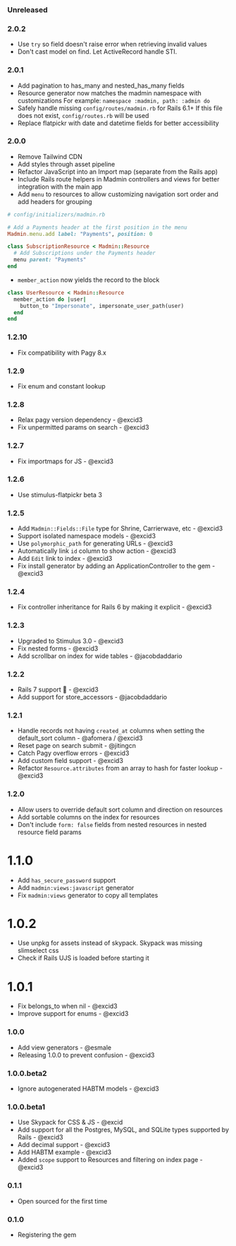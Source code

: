 ### Unreleased

### 2.0.2

- Use `try` so field doesn't raise error when retrieving invalid values
- Don't cast model on find. Let ActiveRecord handle STI.

### 2.0.1

- Add pagination to has_many and nested_has_many fields
- Resource generator now matches the madmin namespace with customizations
  For example: `namespace :madmin, path: :admin do`
- Safely handle missing `config/routes/madmin.rb` for Rails 6.1+
  If this file does not exist, `config/routes.rb` will be used
- Replace flatpickr with date and datetime fields for better accessibility

### 2.0.0

- Remove Tailwind CDN
- Add styles through asset pipeline
- Refactor JavaScript into an Import map (separate from the Rails app)
- Include Rails route helpers in Madmin controllers and views for better integration with the main app
- Add `menu` to resources to allow customizing navigation sort order and add headers for grouping

```ruby
# config/initializers/madmin.rb

# Add a Payments header at the first position in the menu
Madmin.menu.add label: "Payments", position: 0
```

```ruby
class SubscriptionResource < Madmin::Resource
  # Add Subscriptions under the Payments header
  menu parent: "Payments"
end
```

- `member_action` now yields the record to the block

```ruby
class UserResource < Madmin::Resource
  member_action do |user|
    button_to "Impersonate", impersonate_user_path(user)
  end
end
```

### 1.2.10

- Fix compatibility with Pagy 8.x

### 1.2.9

- Fix enum and constant lookup

### 1.2.8

- Relax pagy version dependency - @excid3
- Fix unpermitted params on search - @excid3

### 1.2.7

- Fix importmaps for JS - @excid3

### 1.2.6

- Use stimulus-flatpickr beta 3

### 1.2.5

- Add `Madmin::Fields::File` type for Shrine, Carrierwave, etc - @excid3
- Support isolated namespace models - @excid3
- Use `polymorphic_path` for generating URLs - @excid3
- Automatically link `id` column to show action - @excid3
- Add `Edit` link to index - @excid3
- Fix install generator by adding an ApplicationController to the gem - @excid3

### 1.2.4

- Fix controller inheritance for Rails 6 by making it explicit - @excid3

### 1.2.3

- Upgraded to Stimulus 3.0 - @excid3
- Fix nested forms - @excid3
- Add scrollbar on index for wide tables - @jacobdaddario

### 1.2.2

- Rails 7 support 🚀 - @excid3
- Add support for store_accessors - @jacobdaddario

### 1.2.1

- Handle records not having `created_at` columns when setting the default_sort column - @afomera / @excid3
- Reset page on search submit - @jitingcn
- Catch Pagy overflow errors - @excid3
- Add custom field support - @excid3
- Refactor `Resource.attributes` from an array to hash for faster lookup - @excid3

### 1.2.0

- Allow users to override default sort column and direction on resources
- Add sortable columns on the index for resources
- Don't include `form: false` fields from nested resources in nested resource field params

# 1.1.0

- Add `has_secure_password` support
- Add `madmin:views:javascript` generator
- Fix `madmin:views` generator to copy all templates

# 1.0.2

- Use unpkg for assets instead of skypack. Skypack was missing slimselect css
- Check if Rails UJS is loaded before starting it

# 1.0.1

- Fix belongs_to when nil - @excid3
- Improve support for enums - @excid3

### 1.0.0

- Add view generators - @esmale
- Releasing 1.0.0 to prevent confusion - @excid3

### 1.0.0.beta2

- Ignore autogenerated HABTM models - @excid3

### 1.0.0.beta1

- Use Skypack for CSS & JS - @excid
- Add support for all the Postgres, MySQL, and SQLite types supported by Rails - @excid3
- Add decimal support - @excid3
- Add HABTM example - @excid3
- Added `scope` support to Resources and filtering on index page - @excid3

### 0.1.1

- Open sourced for the first time

### 0.1.0

- Registering the gem
